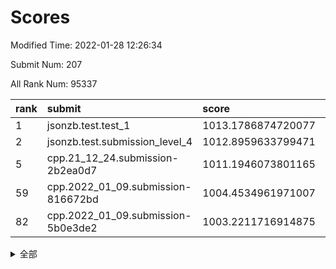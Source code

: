 # Scores

Modified Time: 2022-01-28 12:26:34

Submit Num: 207

All Rank Num: 95337

| rank |               submit               |       score        |       sigma        | pk_num |
| :--- | :--------------------------------- | :----------------- | :----------------- | :----- |
| 1    | jsonzb.test.test_1                 | 1013.1786874720077 | 0.7954993041841301 | 1842   |
| 2    | jsonzb.test.submission_level_4     | 1012.8959633799471 | 0.7908205662191776 | 1839   |
| 5    | cpp.21_12_24.submission-2b2ea0d7   | 1011.1946073801165 | 0.766082095777501  | 1839   |
| 59   | cpp.2022_01_09.submission-816672bd | 1004.4534961971007 | 0.7079056683091692 | 1842   |
| 82   | cpp.2022_01_09.submission-5b0e3de2 | 1003.2211716914875 | 0.7033739021797553 | 1846   |


<details>
<summary>全部</summary>

| rank |                 submit                 |       score        |       sigma        | pk_num |
| :--- | :------------------------------------- | :----------------- | :----------------- | :----- |
| 1    | jsonzb.test.test_1                     | 1013.1786874720077 | 0.7954993041841301 | 1842   |
| 2    | jsonzb.test.submission_level_4         | 1012.8959633799471 | 0.7908205662191776 | 1839   |
| 3    | gobigger.level_3.submission_level_3_9  | 1012.3629970744579 | 0.7890045422246933 | 1840   |
| 4    | gobigger.level_3.submission_level_3_31 | 1011.4177456550178 | 0.7596930159391317 | 1847   |
| 5    | cpp.21_12_24.submission-2b2ea0d7       | 1011.1946073801165 | 0.766082095777501  | 1839   |
| 6    | gobigger.level_3.submission_level_3_21 | 1010.7244868898279 | 0.7740568038256156 | 1845   |
| 7    | gobigger.level_3.submission_level_3_0  | 1010.5826266329809 | 0.7589630830418262 | 1843   |
| 8    | gobigger.level_3.submission_level_3_27 | 1010.5075616382081 | 0.7526652644476298 | 1843   |
| 9    | gobigger.level_3.submission_level_3_13 | 1010.5041441019052 | 0.7542294317160148 | 1841   |
| 10   | gobigger.level_3.submission_level_3_29 | 1010.4707736429624 | 0.7453529598868107 | 1835   |
| 11   | gobigger.level_3.submission_level_3_39 | 1010.4381749878469 | 0.7458488498767925 | 1840   |
| 12   | gobigger.level_3.submission_level_3_6  | 1010.4324597145289 | 0.7705349504231932 | 1844   |
| 13   | gobigger.level_3.submission_level_3_18 | 1010.3784666573553 | 0.7725265206534339 | 1846   |
| 14   | gobigger.level_3.submission_level_3_32 | 1010.3758173233277 | 0.7589162330962866 | 1843   |
| 15   | gobigger.level_3.submission_level_3_34 | 1010.3590371630776 | 0.7880953441368861 | 1839   |
| 16   | gobigger.level_3.submission_level_3_5  | 1010.34185288003   | 0.7890200508171084 | 1843   |
| 17   | gobigger.level_3.submission_level_3_16 | 1010.3244629465539 | 0.763619883415803  | 1842   |
| 18   | gobigger.level_3.submission_level_3_8  | 1010.2821767672741 | 0.7694024174447485 | 1841   |
| 19   | gobigger.level_3.submission_level_3_22 | 1010.2750571737663 | 0.7588766224798459 | 1842   |
| 20   | gobigger.level_3.submission_level_3_17 | 1010.2322722793099 | 0.7589856770812146 | 1840   |
| 21   | gobigger.level_3.submission_level_3_14 | 1010.1443960690464 | 0.769300106938649  | 1842   |
| 22   | gobigger.level_3.submission_level_3_4  | 1010.0071748284339 | 0.7628646505977325 | 1846   |
| 23   | gobigger.level_3.submission_level_3_25 | 1009.9164695368299 | 0.7622960529010432 | 1842   |
| 24   | gobigger.level_3.submission_level_3_20 | 1009.8909823623819 | 0.7644484954838312 | 1845   |
| 25   | gobigger.level_3.submission_level_3_38 | 1009.8695744866085 | 0.7827144294135749 | 1842   |
| 26   | gobigger.level_3.submission_level_3_2  | 1009.7902371178044 | 0.7600236686186056 | 1840   |
| 27   | gobigger.level_3.submission_level_3_19 | 1009.71653270781   | 0.7457423955750215 | 1841   |
| 28   | gobigger.level_3.submission_level_3_11 | 1009.6770918072953 | 0.7475913732676316 | 1847   |
| 29   | gobigger.level_3.submission_level_3_36 | 1009.627632577323  | 0.7582900953006879 | 1841   |
| 30   | gobigger.level_3.submission_level_3_23 | 1009.6046871315555 | 0.7479657092904068 | 1846   |
| 31   | gobigger.level_3.submission_level_3_3  | 1009.5299557119475 | 0.7502511739790534 | 1841   |
| 32   | gobigger.level_3.submission_level_3_42 | 1009.4995446937392 | 0.774836357126891  | 1844   |
| 33   | gobigger.level_3.submission_level_3_45 | 1009.4310561297998 | 0.7532879882207948 | 1840   |
| 34   | gobigger.level_3.submission_level_3_28 | 1009.4221360210885 | 0.7519389812837795 | 1848   |
| 35   | gobigger.level_3.submission_level_3_37 | 1009.3750522178727 | 0.77491531118663   | 1843   |
| 36   | gobigger.level_3.submission_level_3_26 | 1009.3443718020383 | 0.7563736017828897 | 1843   |
| 37   | gobigger.level_3.submission_level_3_43 | 1009.3029601544782 | 0.7531887505729737 | 1840   |
| 38   | gobigger.level_3.submission_level_3_7  | 1009.2785952934678 | 0.7438003895699905 | 1844   |
| 39   | gobigger.level_3.submission_level_3_47 | 1009.2536275316112 | 0.7262996932070905 | 1843   |
| 40   | gobigger.level_3.submission_level_3_41 | 1009.2350964556538 | 0.7847177101589167 | 1842   |
| 41   | gobigger.level_3.submission_level_3_24 | 1009.1969860535895 | 0.7573338635695983 | 1844   |
| 42   | gobigger.level_3.submission_level_3_44 | 1009.1875275811439 | 0.7592520985698896 | 1842   |
| 43   | gobigger.level_3.submission_level_3_40 | 1009.1467716417293 | 0.7418489076845324 | 1853   |
| 44   | gobigger.level_3.submission_level_3_49 | 1009.0990660639316 | 0.753874159518548  | 1843   |
| 45   | gobigger.level_3.submission_level_3_33 | 1008.9745165569952 | 0.7472311241731133 | 1840   |
| 46   | gobigger.level_3.submission_level_3_1  | 1008.9066370171699 | 0.7417522651315442 | 1847   |
| 47   | gobigger.level_3.submission_level_3_10 | 1008.8038667657972 | 0.7309802516869346 | 1841   |
| 48   | gobigger.level_3.submission_level_3_48 | 1008.7043519748192 | 0.7565961912593204 | 1838   |
| 49   | gobigger.level_3.submission_level_3_15 | 1008.701883489375  | 0.7416472565883642 | 1841   |
| 50   | gobigger.level_3.submission_level_3_35 | 1008.6979236186312 | 0.7501455575271073 | 1844   |
| 51   | gobigger.level_3.submission_level_3_30 | 1008.6840836485402 | 0.7370479747883596 | 1845   |
| 52   | gobigger.level_3.submission_level_3_12 | 1008.411440015483  | 0.7325495409850247 | 1843   |
| 53   | gobigger.level_3.submission_level_3_46 | 1008.269167565873  | 0.7378478377303905 | 1841   |
| 54   | gobigger.level_1.submission_level_1_32 | 1005.4232123688687 | 0.7097166007131401 | 1837   |
| 55   | gobigger.level_1.submission_level_1_0  | 1005.1215681485209 | 0.7206828132221063 | 1843   |
| 56   | gobigger.level_1.submission_level_1_3  | 1004.7917669925417 | 0.7138657935873759 | 1839   |
| 57   | gobigger.level_1.submission_level_1_39 | 1004.5986061574393 | 0.7193237916508946 | 1846   |
| 58   | gobigger.level_1.submission_level_1_5  | 1004.5234600229738 | 0.7171814111591568 | 1845   |
| 59   | cpp.2022_01_09.submission-816672bd     | 1004.4534961971007 | 0.7079056683091692 | 1842   |
| 60   | gobigger.level_1.submission_level_1_22 | 1004.4331699923063 | 0.719071635253415  | 1845   |
| 61   | gobigger.level_1.submission_level_1_33 | 1004.2467529529196 | 0.7133884475588466 | 1838   |
| 62   | gobigger.level_1.submission_level_1_13 | 1004.2287094568533 | 0.7177896257252969 | 1841   |
| 63   | gobigger.level_1.submission_level_1_11 | 1004.2142590693583 | 0.7281435937178947 | 1844   |
| 64   | gobigger.level_1.submission_level_1_21 | 1004.1778918796596 | 0.7191678422040577 | 1844   |
| 65   | gobigger.level_1.submission_level_1_16 | 1004.1169193364732 | 0.7221522134451424 | 1839   |
| 66   | gobigger.level_1.submission_level_1_30 | 1003.9896957131059 | 0.7142855032243131 | 1843   |
| 67   | gobigger.level_1.submission_level_1_41 | 1003.7825571255023 | 0.7243707162425079 | 1840   |
| 68   | gobigger.level_1.submission_level_1_46 | 1003.7581773597008 | 0.7137469266031241 | 1833   |
| 69   | gobigger.level_1.submission_level_1_45 | 1003.7102977092559 | 0.7222340891784442 | 1842   |
| 70   | gobigger.level_1.submission_level_1_49 | 1003.6426971950235 | 0.7098969754610347 | 1845   |
| 71   | gobigger.level_1.submission_level_1_31 | 1003.6323484960599 | 0.7206528028468081 | 1838   |
| 72   | gobigger.level_1.submission_level_1_18 | 1003.5636379711917 | 0.7191602817052606 | 1845   |
| 73   | gobigger.level_1.submission_level_1_36 | 1003.5454105308271 | 0.7152270895426086 | 1842   |
| 74   | gobigger.level_1.submission_level_1_29 | 1003.5441876578295 | 0.7145310024037265 | 1840   |
| 75   | gobigger.level_1.submission_level_1_20 | 1003.4689125879671 | 0.7168138136953665 | 1841   |
| 76   | gobigger.level_1.submission_level_1_48 | 1003.443555211059  | 0.7246543987209701 | 1841   |
| 77   | gobigger.level_1.submission_level_1_17 | 1003.420403814229  | 0.714788107960986  | 1842   |
| 78   | gobigger.level_1.submission_level_1_1  | 1003.3400972402546 | 0.7170853300522931 | 1845   |
| 79   | gobigger.level_1.submission_level_1_12 | 1003.2581855107169 | 0.7138090964056107 | 1838   |
| 80   | gobigger.level_1.submission_level_1_10 | 1003.240604576163  | 0.7269892645354937 | 1841   |
| 81   | gobigger.level_1.submission_level_1_44 | 1003.2296585480572 | 0.7110112056418565 | 1842   |
| 82   | cpp.2022_01_09.submission-5b0e3de2     | 1003.2211716914875 | 0.7033739021797553 | 1846   |
| 83   | gobigger.level_1.submission_level_1_42 | 1003.2056702470877 | 0.7204734370185812 | 1844   |
| 84   | gobigger.level_1.submission_level_1_28 | 1003.1734665636712 | 0.7138454930604716 | 1842   |
| 85   | gobigger.level_1.submission_level_1_35 | 1003.1531939391961 | 0.7154168596594666 | 1849   |
| 86   | gobigger.level_1.submission_level_1_25 | 1003.1142642022332 | 0.708120050439223  | 1842   |
| 87   | gobigger.level_1.submission_level_1_43 | 1003.0460654655175 | 0.7145677748835744 | 1840   |
| 88   | gobigger.level_1.submission_level_1_7  | 1003.0348139481198 | 0.7178981549083842 | 1835   |
| 89   | gobigger.level_1.submission_level_1_8  | 1002.9613337138061 | 0.7141722002095695 | 1841   |
| 90   | gobigger.level_1.submission_level_1_24 | 1002.9355170072148 | 0.7190678250433341 | 1843   |
| 91   | gobigger.level_1.submission_level_1_6  | 1002.7913731661473 | 0.7266594919505395 | 1837   |
| 92   | gobigger.level_1.submission_level_1_15 | 1002.7873440546523 | 0.7149086802485388 | 1845   |
| 93   | gobigger.level_1.submission_level_1_2  | 1002.6370815618351 | 0.715299588258135  | 1839   |
| 94   | gobigger.level_1.submission_level_1_14 | 1002.618715003584  | 0.7093273239825747 | 1841   |
| 95   | gobigger.level_1.submission_level_1_9  | 1002.5790225172807 | 0.7112478992348334 | 1837   |
| 96   | gobigger.level_1.submission_level_1_4  | 1002.5612099033355 | 0.7173667624801054 | 1843   |
| 97   | gobigger.level_1.submission_level_1_38 | 1002.5526821347581 | 0.7222375013425986 | 1841   |
| 98   | gobigger.level_1.submission_level_1_19 | 1002.3830344670131 | 0.7048450994680596 | 1848   |
| 99   | gobigger.level_1.submission_level_1_40 | 1002.37533945394   | 0.708133932306593  | 1839   |
| 100  | gobigger.level_1.submission_level_1_34 | 1002.3524343200993 | 0.7147224603931602 | 1845   |
| 101  | gobigger.level_1.submission_level_1_26 | 1002.2825711046223 | 0.7207585797441549 | 1844   |
| 102  | gobigger.level_1.submission_level_1_47 | 1002.1682579394324 | 0.7113678748826325 | 1842   |
| 103  | gobigger.level_1.submission_level_1_23 | 1002.0822680597969 | 0.721154933390765  | 1838   |
| 104  | gobigger.level_1.submission_level_1_27 | 1002.0283620132808 | 0.7071696773694455 | 1842   |
| 105  | gobigger.level_1.submission_level_1_37 | 1001.5882472065563 | 0.7217968191289924 | 1840   |
| 106  | gobigger.random.submission_random_14   | 997.5581226883321  | 0.7097748594041802 | 1844   |
| 107  | gobigger.random.submission_random_28   | 997.1215655196479  | 0.7060728188931046 | 1847   |
| 108  | gobigger.random.submission_random_30   | 997.0871584490842  | 0.7154187051408976 | 1838   |
| 109  | gobigger.random.submission_random_9    | 997.0542251182928  | 0.7084826416979565 | 1843   |
| 110  | gobigger.random.submission_random_18   | 997.0078119634596  | 0.6995910550451526 | 1838   |
| 111  | gobigger.random.submission_random_45   | 996.9301718071798  | 0.7099595556387274 | 1843   |
| 112  | gobigger.random.submission_random_39   | 996.8312746611853  | 0.7035065922390744 | 1844   |
| 113  | gobigger.random.submission_random_12   | 996.823617491436   | 0.7018545686290076 | 1842   |
| 114  | gobigger.random.submission_random_10   | 996.5829241043482  | 0.7064918178672079 | 1845   |
| 115  | gobigger.random.submission_random_49   | 996.5006638488636  | 0.7067466002150262 | 1841   |
| 116  | gobigger.random.submission_random_6    | 996.4632559940677  | 0.7047060485934445 | 1841   |
| 117  | gobigger.random.submission_random_37   | 996.457988492399   | 0.716866374759736  | 1843   |
| 118  | gobigger.random.submission_random_48   | 996.3938730261955  | 0.7169472339860001 | 1845   |
| 119  | gobigger.random.submission_random_2    | 996.3916564555055  | 0.6997837024189663 | 1845   |
| 120  | gobigger.random.submission_random_16   | 996.373028940702   | 0.7094260028835645 | 1840   |
| 121  | gobigger.random.submission_random_32   | 996.3530625170685  | 0.7207563028991245 | 1839   |
| 122  | gobigger.random.submission_random_46   | 996.3124714123977  | 0.7240381075006742 | 1839   |
| 123  | gobigger.random.submission_random_29   | 996.3108185982929  | 0.7189219617253321 | 1843   |
| 124  | gobigger.random.submission_random_4    | 996.2754242642354  | 0.7039489086134337 | 1847   |
| 125  | gobigger.random.submission_random_34   | 996.2732414414245  | 0.699506105588373  | 1844   |
| 126  | gobigger.random.submission_random_41   | 996.1803500006773  | 0.710749974634608  | 1843   |
| 127  | gobigger.random.submission_random_23   | 996.1519410794386  | 0.7098385513117274 | 1838   |
| 128  | gobigger.random.submission_random_36   | 996.1370550235165  | 0.7073673185062366 | 1849   |
| 129  | gobigger.random.submission_random_44   | 996.1300384851403  | 0.7078148452328834 | 1843   |
| 130  | gobigger.random.submission_random_40   | 996.1249688353901  | 0.7064303344458503 | 1841   |
| 131  | gobigger.random.submission_random_43   | 996.07486272296    | 0.7185467638636576 | 1842   |
| 132  | gobigger.random.submission_random_27   | 996.0286818156854  | 0.712018640780167  | 1838   |
| 133  | gobigger.random.submission_random_8    | 995.9876786105996  | 0.716419507643862  | 1842   |
| 134  | gobigger.random.submission_random_0    | 995.9416391947335  | 0.699453071027096  | 1841   |
| 135  | gobigger.random.submission_random_5    | 995.9325830098227  | 0.7174853763127045 | 1844   |
| 136  | gobigger.random.submission_random_26   | 995.9034236428444  | 0.7049241609155452 | 1841   |
| 137  | gobigger.random.submission_random_11   | 995.8820106763654  | 0.707330871862738  | 1843   |
| 138  | gobigger.random.submission_random_24   | 995.7964566238256  | 0.7131582077426757 | 1842   |
| 139  | gobigger.random.submission_random_17   | 995.6217505378477  | 0.7182373686544382 | 1844   |
| 140  | gobigger.random.submission_random_3    | 995.3709661111257  | 0.7112202160745785 | 1839   |
| 141  | gobigger.random.submission_random_21   | 995.363869977783   | 0.7190567393096141 | 1844   |
| 142  | gobigger.random.submission_random_47   | 995.3463802614465  | 0.7091781823942612 | 1843   |
| 143  | gobigger.random.submission_random_13   | 995.2715154253553  | 0.6994704244169858 | 1845   |
| 144  | gobigger.random.submission_random_31   | 995.263715872979   | 0.7101355292458441 | 1844   |
| 145  | gobigger.random.submission_random_35   | 995.2594544224235  | 0.7198899064506816 | 1842   |
| 146  | gobigger.random.submission_random_38   | 995.2421084270775  | 0.7036322611975706 | 1845   |
| 147  | gobigger.random.submission_random_7    | 995.2095453454207  | 0.7168249774732663 | 1844   |
| 148  | gobigger.random.submission_random_33   | 995.1529920296663  | 0.7176684987037875 | 1844   |
| 149  | gobigger.random.submission_random_19   | 994.970764984465   | 0.7135684831680292 | 1837   |
| 150  | gobigger.random.submission_random_22   | 994.9630718206886  | 0.7191398589842015 | 1848   |
| 151  | gobigger.random.submission_random_25   | 994.9543092101122  | 0.7259342465944719 | 1845   |
| 152  | gobigger.random.submission_random_15   | 994.9028009384355  | 0.7209924376338295 | 1840   |
| 153  | gobigger.random.submission_random_1    | 994.527071899075   | 0.6907073331936552 | 1841   |
| 154  | gobigger.level_2.submission_level_2_22 | 994.4704453472752  | 0.7290683882680893 | 1842   |
| 155  | gobigger.random.submission_random_20   | 994.0710645490013  | 0.7103339102500448 | 1844   |
| 156  | gobigger.random.submission_random_42   | 993.8503471049718  | 0.7130178850039492 | 1841   |
| 157  | gobigger.level_2.submission_level_2_17 | 993.5442931251508  | 0.7425925924261203 | 1845   |
| 158  | gobigger.level_2.submission_level_2_26 | 993.5314715515547  | 0.7294164674811722 | 1844   |
| 159  | gobigger.level_2.submission_level_2_46 | 993.4903441783334  | 0.7331893955374817 | 1839   |
| 160  | gobigger.level_2.submission_level_2_25 | 993.4334742829177  | 0.7330979907868421 | 1845   |
| 161  | gobigger.level_2.submission_level_2_19 | 993.3464529201644  | 0.7392351400112575 | 1844   |
| 162  | gobigger.level_2.submission_level_2_34 | 993.137186004773   | 0.7441884159483791 | 1842   |
| 163  | gobigger.level_2.submission_level_2_23 | 993.0375571121161  | 0.7317567628125726 | 1841   |
| 164  | gobigger.level_2.submission_level_2_30 | 993.0319592141026  | 0.7532492754194987 | 1844   |
| 165  | gobigger.level_2.submission_level_2_10 | 992.9643972365208  | 0.7504234460392538 | 1843   |
| 166  | gobigger.level_2.submission_level_2_48 | 992.9580292258471  | 0.7470013340686491 | 1844   |
| 167  | gobigger.level_2.submission_level_2_40 | 992.9323464987751  | 0.7583187068122275 | 1846   |
| 168  | gobigger.level_2.submission_level_2_8  | 992.8668946482337  | 0.7448985599805473 | 1846   |
| 169  | gobigger.level_2.submission_level_2_9  | 992.8619177674892  | 0.7248375873376276 | 1842   |
| 170  | gobigger.level_2.submission_level_2_27 | 992.5961001711046  | 0.7394302865407751 | 1842   |
| 171  | gobigger.level_2.submission_level_2_3  | 992.5525674904709  | 0.7422262128883486 | 1846   |
| 172  | gobigger.level_2.submission_level_2_0  | 992.4735940747846  | 0.7416302473950469 | 1841   |
| 173  | gobigger.level_2.submission_level_2_36 | 992.4734994908523  | 0.7394899138914106 | 1839   |
| 174  | gobigger.level_2.submission_level_2_49 | 992.3837768621167  | 0.7368129733270191 | 1840   |
| 175  | gobigger.level_2.submission_level_2_18 | 992.370301544076   | 0.7252277625150084 | 1841   |
| 176  | gobigger.level_2.submission_level_2_37 | 992.3489686864243  | 0.746075963725296  | 1843   |
| 177  | gobigger.level_2.submission_level_2_31 | 992.2784314805274  | 0.7377954771542424 | 1845   |
| 178  | gobigger.level_2.submission_level_2_6  | 992.1692006588029  | 0.7527722498406612 | 1840   |
| 179  | gobigger.level_2.submission_level_2_24 | 992.1623239621055  | 0.7669712062800549 | 1840   |
| 180  | gobigger.level_2.submission_level_2_21 | 992.1084683681619  | 0.7452630237470473 | 1843   |
| 181  | gobigger.level_2.submission_level_2_14 | 992.1005574872573  | 0.7554673339706099 | 1841   |
| 182  | gobigger.level_2.submission_level_2_42 | 992.0998382345734  | 0.756634291605434  | 1845   |
| 183  | gobigger.level_2.submission_level_2_32 | 992.0449122191874  | 0.7450936037614921 | 1844   |
| 184  | gobigger.level_2.submission_level_2_16 | 992.0078242835436  | 0.7481154670541365 | 1846   |
| 185  | gobigger.level_2.submission_level_2_29 | 991.9347246164053  | 0.7300700165339906 | 1843   |
| 186  | gobigger.level_2.submission_level_2_1  | 991.9167098639516  | 0.744089188643498  | 1845   |
| 187  | gobigger.level_2.submission_level_2_2  | 991.905116308993   | 0.733679177465967  | 1839   |
| 188  | gobigger.level_2.submission_level_2_39 | 991.818715900596   | 0.7446024259728502 | 1843   |
| 189  | gobigger.level_2.submission_level_2_41 | 991.7593591154996  | 0.7485770953041685 | 1842   |
| 190  | gobigger.level_2.submission_level_2_38 | 991.7202347971586  | 0.7483451846840856 | 1840   |
| 191  | gobigger.level_2.submission_level_2_15 | 991.716645893114   | 0.7848858925641045 | 1837   |
| 192  | gobigger.level_2.submission_level_2_20 | 991.6980425152165  | 0.7699654507526346 | 1841   |
| 193  | gobigger.level_2.submission_level_2_35 | 991.6655011211337  | 0.7374098360761272 | 1846   |
| 194  | gobigger.level_2.submission_level_2_5  | 991.6575806936243  | 0.746735177144412  | 1840   |
| 195  | gobigger.level_2.submission_level_2_4  | 991.4314432943585  | 0.7465976299577606 | 1842   |
| 196  | gobigger.level_2.submission_level_2_33 | 991.3941509427683  | 0.7466528633702352 | 1840   |
| 197  | gobigger.level_2.submission_level_2_43 | 991.3690291112393  | 0.7479164003133727 | 1844   |
| 198  | gobigger.level_2.submission_level_2_44 | 991.0789463218355  | 0.7517676689948711 | 1845   |
| 199  | gobigger.level_2.submission_level_2_28 | 990.9518216909757  | 0.7480828437854914 | 1844   |
| 200  | gobigger.level_2.submission_level_2_45 | 990.8628158320074  | 0.7430438055353156 | 1843   |
| 201  | gobigger.level_2.submission_level_2_12 | 990.8123858032643  | 0.7739246366677459 | 1838   |
| 202  | gobigger.level_2.submission_level_2_11 | 990.4209791893336  | 0.7578931490758566 | 1840   |
| 203  | gobigger.level_2.submission_level_2_7  | 990.2141625654547  | 0.7492165095886373 | 1839   |
| 204  | gobigger.level_2.submission_level_2_13 | 990.1677367595273  | 0.7896729972381316 | 1841   |
| 205  | gobigger.level_2.submission_level_2_47 | 989.7736591130235  | 0.7809037284871592 | 1841   |
| 206  | gobigger.none.submission_none_1        | 978.1645507191633  | 1.2284451473299929 | 1843   |
| 207  | gobigger.none.submission_none_0        | 975.8384432157001  | 1.3651036889386712 | 1844   |

</details>